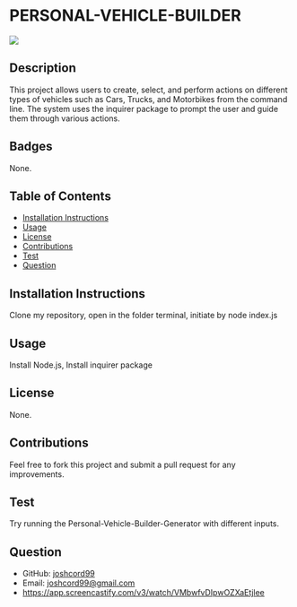 
# PERSONAL-VEHICLE-BUILDER
![](https://github.com/joshcord99/Personal-Vehicle-Builder-Generator/blob/main/Personal-Vehicle-Builder-Generator.gif)


## Description
This project allows users to create, select, and perform actions on different types of vehicles such as Cars, Trucks, and Motorbikes from the command line. The system uses the inquirer package to prompt the user and guide them through various actions.

## Badges
None.

## Table of Contents
- [Installation Instructions](#installation-instructions)
- [Usage](#usage)
- [License](#license)
- [Contributions](#contributions)
- [Test](#test)
- [Question](#question)

## Installation Instructions
Clone my repository, open in the folder terminal, initiate by node index.js

## Usage
Install Node.js,
Install inquirer package

## License
None.

## Contributions
Feel free to fork this project and submit a pull request for any improvements.

## Test
Try running the Personal-Vehicle-Builder-Generator with different inputs.


## Question
- GitHub: [joshcord99](https://github.com/joshcord99)
- Email: joshcord99@gmail.com
- https://app.screencastify.com/v3/watch/VMbwfvDIpwOZXaEtjlee
  
